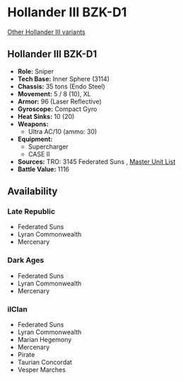 # Hollander III BZK-D1 

[Other Hollander III variants](../hollander_iii.md) 

## Hollander III BZK-D1 

- **Role:** Sniper 
- **Tech Base:** Inner Sphere (3114) 
- **Chassis:** 35 tons (Endo Steel) 
- **Movement:** 5 / 8 (10), XL 
- **Armor:** 96 (Laser Reflective) 
- **Gyroscope:** Compact Gyro 
- **Heat Sinks:** 10 (20) 
- **Weapons:** 
  - Ultra AC/10 (ammo: 30) 
- **Equipment:** 
  - Supercharger 
  - CASE II 
- **Sources:** TRO: 3145 Federated Suns , [Master Unit List](http://masterunitlist.info/Unit/Details/6333) 
- **Battle Value:** 1116 

## Availability 

### Late Republic 

- Federated Suns 
- Lyran Commonwealth 
- Mercenary 

### Dark Ages 

- Federated Suns 
- Lyran Commonwealth 
- Mercenary 

### ilClan 

- Federated Suns 
- Lyran Commonwealth 
- Marian Hegemony 
- Mercenary 
- Pirate 
- Taurian Concordat 
- Vesper Marches 

